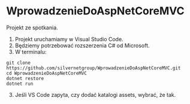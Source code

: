 # WprowadzenieDoAspNetCoreMVC

Projekt ze spotkania.
1) Projekt uruchamiamy w Visual Studio Code.
2) Będziemy potrzebować rozszerzenia C# od Microsoft.
2) W terminalu:
```
git clone https://github.com/silvernetgroup/WprowadzenieDoAspNetCoreMVC.git
cd WprowadzenieDoAspNetCoreMVC
dotnet restore
dotnet run
```
3) Jeśli VS Code zapyta, czy dodać katalogi assets, wybrać, że tak.
